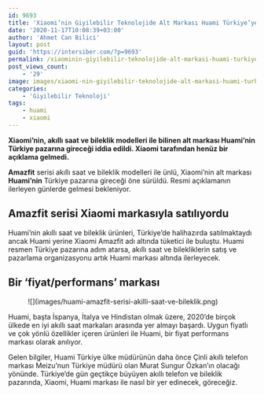 ```yaml
---
id: 9693
title: 'Xiaomi’nin Giyilebilir Teknolojide Alt Markası Huami Türkiye’ye Geliyor'
date: '2020-11-17T10:08:39+03:00'
author: 'Ahmet Can Bilici'
layout: post
guid: 'https://intersiber.com/?p=9693'
permalink: /xiaominin-giyilebilir-teknolojide-alt-markasi-huami-turkiyeye-geliyor/
post_views_count:
    - '29'
image: images/xiaomi-nin-giyilebilir-teknolojide-alt-markasi-huami-turkiye-ye-geliyor.png
categories:
    - 'Giyilebilir Teknoloji'
tags:
    - huami
    - xiaomi
---
```


**Xiaomi’nin, akıllı saat ve bileklik modelleri ile bilinen alt markası Huami’nin Türkiye pazarına gireceği iddia edildi. Xiaomi tarafından henüz bir açıklama gelmedi.**

**Amazfit** serisi akıllı saat ve bileklik modelleri ile ünlü, Xiaomi’nin alt markası **Huami’nin** Türkiye pazarına gireceği öne sürüldü. Resmi açıklamanın ilerleyen günlerde gelmesi bekleniyor.

## Amazfit serisi Xiaomi markasıyla satılıyordu

Huami’nin akıllı saat ve bileklik ürünleri, Türkiye’de halihazırda satılmaktaydı ancak Huami yerine Xiaomi Amazfit adı altında tüketici ile buluştu. Huami resmen Türkiye pazarına adım atarsa, akıllı saat ve bilekliklerin satış ve pazarlama organizasyonu artık Huami markası altında ilerleyecek.

## Bir ‘fiyat/performans’ markası

<figure class="wp-block-image size-large">![](images/huami-amazfit-serisi-akilli-saat-ve-bileklik.png)</figure>Huami, başta İspanya, İtalya ve Hindistan olmak üzere, 2020’de birçok ülkede en iyi akıllı saat markaları arasında yer almayı başardı. Uygun fiyatlı ve çok yönlü özellikler içeren ürünleri ile Huami, bir fiyat performans markası olarak anılıyor.

Gelen bilgiler, Huami Türkiye ülke müdürünün daha önce Çinli akıllı telefon markası Meizu’nun Türkiye müdürü olan Murat Sungur Özkan’ın olacağı yönünde. Türkiye’de gün geçtikçe büyüyen akıllı telefon ve bileklik pazarında, Xiaomi, Huami markası ile nasıl bir yer edinecek, göreceğiz.